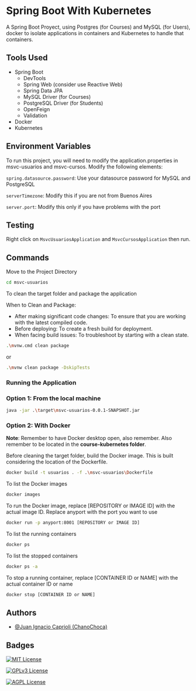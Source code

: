 # Spring Boot With Kubernetes

A Spring Boot Proyect, using Postgres (for Courses) and MySQL (for Users), docker to isolate applications in containers and Kubernetes to handle that containers.

[//]: # (## Screenshots)

[//]: # ()
[//]: # (![WoT App Screenshot]&#40;images/img-home.png&#41;)

[//]: # ()
[//]: # (![WoT App Screenshot]&#40;images/img-products.png&#41;)

[//]: # ()
[//]: # (![WoT App Screenshot]&#40;images/img-cart.png&#41;)

## Tools Used

- Spring Boot
  - DevTools
  - Spring Web (consider use Reactive Web)
  - Spring Data JPA
  - MySQL Driver (for Courses)
  - PostgreSQL Driver (for Students)
  - OpenFeign
  - Validation
- Docker
- Kubernetes


## Environment Variables

To run this project, you will need to modify the application.properties in msvc-usuarios and msvc-cursos. Modify the following elements:

`spring.datasource.password`: Use your datasource password for MySQL and PostgreSQL

`serverTimezone`: Modify this if you are not from Buenos Aires

`server.port`: Modify this only if you have problems with the port


## Testing

Right click on `MsvcUsuariosApplication` and `MsvcCursosApplication` then run.

## Commands

Move to the Project Directory
``` bash
cd msvc-usuarios
```

To clean the target folder and package the application

When to Clean and Package:
- After making significant code changes: To ensure that you are working with the latest compiled code.
- Before deploying: To create a fresh build for deployment.
- When facing build issues: To troubleshoot by starting with a clean state.
``` bash
.\mvnw.cmd clean package
```
or
``` bash
.\mvnw clean package -DskipTests
```

### Running the Application

### Option 1: From the local machine

``` bash
java -jar .\target\msvc-usuarios-0.0.1-SNAPSHOT.jar
```

### Option 2: With Docker

**Note**: Remember to have Docker desktop open, also remember. Also remember to be located in the **course-kubernetes folder**.

Before cleaning the target folder, build the Docker image. This is built considering the location of the Dockerfile.
``` bash
docker build -t usuarios . -f .\msvc-usuarios\Dockerfile
```

To list the Docker images
``` bash
docker images
```

To run the Docker image, replace [REPOSITORY or IMAGE ID] with the actual image ID. Replace anyport with the port you want to use
``` bash
docker run -p anyport:8001 [REPOSITORY or IMAGE ID]
```

To list the running containers
``` bash
docker ps
```

To list the stopped containers
``` bash
docker ps -a
```

To stop a running container, replace [CONTAINER ID or NAME] with the actual container ID or name
``` bash
docker stop [CONTAINER ID or NAME]
```

## Authors

- [@Juan Ignacio Caprioli (ChanoChoca)](https://github.com/ChanoChoca)

## Badges

[//]: # (Add badges from somewhere like: [shields.io]&#40;https://shields.io/&#41;)

[![MIT License](https://img.shields.io/badge/License-MIT-green.svg)](https://choosealicense.com/licenses/mit/)

[![GPLv3 License](https://img.shields.io/badge/License-GPL%20v3-yellow.svg)](https://opensource.org/licenses/)

[![AGPL License](https://img.shields.io/badge/license-AGPL-blue.svg)](http://www.gnu.org/licenses/agpl-3.0)
